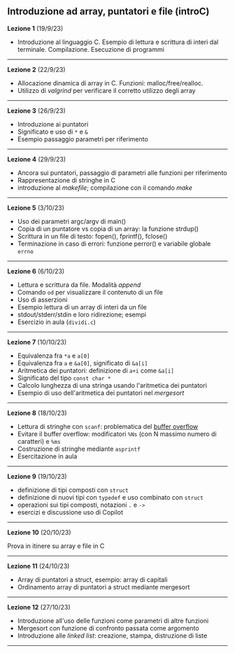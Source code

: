 
##  Introduzione ad array, puntatori e file (introC)


**Lezione 1** (19/9/23)

* Introduzione al linguaggio C. Esempio di lettura e scrittura di interi dal terminale. Compilazione. Esecuzione di programmi 

-----------------------

**Lezione 2** (22/9/23)

* Allocazione dinamica di array in C. Funzioni: malloc/free/realloc. 
* Utilizzo di *valgrind* per verificare il corretto utilizzo degli array

-------

**Lezione 3** (26/9/23)

* Introduzione ai puntatori
* Significato e uso di `*` e `&`
* Esempio passaggio parametri per riferimento

-------

**Lezione 4** (29/9/23)

* Ancora sui puntatori, passaggio di parametri alle funzioni per riferimento
* Rappresentazione di stringhe in C
* introduzione al *makefile*; compilazione con il comando *make*

-----

**Lezione 5** (3/10/23)

* Uso dei parametri argc/argv di main()
* Copia di un puntatore vs copia di un array: la funzione strdup()
* Scrittura in un file di testo: fopen(), fprintf(), fclose()
* Terminazione in caso di errori: funzione perror() e variabile globale `errno`


-----

**Lezione 6** (6/10/23)

* Lettura e scrittura da file. Modalità *append* 
* Comando `od` per visualizzare il contenuto di un file
* Uso di asserzioni
* Esempio lettura di un array di interi da un file
* stdout/stderr/stdin e loro ridirezione; esempi
* Esercizio in aula (`dividi.c`)

----

**Lezione 7** (10/10/23)

* Equivalenza fra `*a` e `a[0]`
* Equivalenza fra `a` e `&a[0]`, significato di `&a[i]`
* Aritmetica dei puntatori: definizione di `a+i` come `&a[i]`
* Significato del tipo `const char *` 
* Calcolo lunghezza di una stringa usando l'aritmetica dei puntatori
* Esempio di uso dell'aritmetica dei puntatori nel *mergesort*


-----

**Lezione 8** (18/10/23)

* Lettura di stringhe con `scanf`:  problematica del [buffer overflow](https://en.wikipedia.org/wiki/Buffer_overflow)
* Evitare il buffer overflow: modificatori `%Ns` (con N massimo numero di caratteri) e `%ms`
* Costruzione di stringhe mediante `asprintf` 
* Esercitazione in aula

-----

**Lezione 9** (19/10/23)

* definizione di tipi composti con `struct`
* definizione di nuovi tipi con `typedef` e uso combinato con `struct`
* operazioni sui tipi composti, notazioni `.` e  `->`
* esercizi e discussione uso di Copilot

-----

**Lezione 10** (20/10/23)

Prova in itinere su array e file in C 

-----

**Lezione 11** (24/10/23)

* Array di puntatori a struct, esempio: array di capitali
* Ordinamento array di puntatori a struct mediante mergesort

---

**Lezione 12** (27/10/23)

* Introduzione all'uso delle funzioni come parametri di altre funzioni
* Mergesort con funzione di confronto passata come argomento
* Introduzione alle *linked list*: creazione, stampa, distruzione di liste

---

